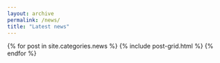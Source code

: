 ```yaml
---
layout: archive
permalink: /news/
title: "Latest news"
---
```


<div class="tiles">
{% for post in site.categories.news %}
	{% include post-grid.html %}
{% endfor %}
</div><!-- /.tiles -->
